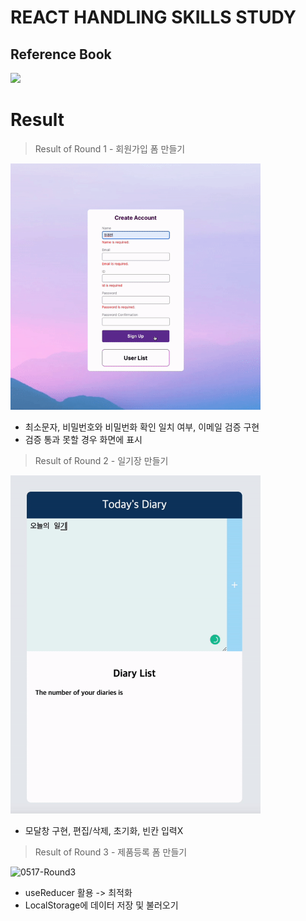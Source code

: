 # REACT HANDLING SKILLS STUDY

## Reference Book

<img src='https://image.aladin.co.kr/product/20481/95/cover500/k662635453_1.jpg' width=200 />
  
# Result

> Result of Round 1 - 회원가입 폼 만들기

<img src='./Images/react-signup.gif' width=400>

- 최소문자, 비밀번호와 비밀번화 확인 일치 여부, 이메일 검증 구현
- 검증 통과 못할 경우 화면에 표시

> Result of Round 2 - 일기장 만들기

<img src='./Images/0511-Diary.gif' width=400>

- 모달창 구현, 편집/삭제, 초기화, 빈칸 입력X

> Result of Round 3 - 제품등록 폼 만들기

![0517-Round3](https://user-images.githubusercontent.com/90392240/168814352-78642eef-e791-443a-9a06-a1fe875d409b.gif)

- useReducer 활용 -> 최적화
- LocalStorage에 데이터 저장 및 불러오기
